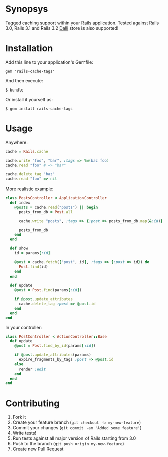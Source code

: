 # Synopsys

Tagged caching support within your Rails application. Tested against Rails 3.0, Rails 3.1 and Rails 3.2
[Dalli](https://github.com/mperham/dalli) store is also supported!

# Installation

Add this line to your application's Gemfile:

    gem 'rails-cache-tags'

And then execute:

    $ bundle

Or install it yourself as:

    $ gem install rails-cache-tags

# Usage

Anywhere:

```ruby
cache = Rails.cache

cache.write "foo", "bar", :tags => %w(baz foo)
cache.read "foo" # => "bar"

cache.delete_tag "baz"
cache.read "foo" => nil
```

More realistic example:
```ruby
class PostsController < ApplicationController
  def index
    @posts = cache.read("posts") || begin
      posts_from_db = Post.all

      cache.write "posts", :tags => {:post => posts_from_db.map(&:id)}

      posts_from_db
    end
  end

  def show
    id = params[:id]

    @post = cache.fetch(["post", id], :tags => {:post => id}) do
      Post.find(id)
    end
  end

  def update
    @post = Post.find(params[:id])

    if @post.update_attributes
      cache.delete_tag :post => @post.id
    end
  end
end
```

In your controller:
```ruby
class PostController < ActionController::Base
  def update
    @post = Post.find_by_id(params[:id])

    if @post.update_attributes(params)
      expire_fragments_by_tags :post => @post.id
    else
      render :edit
    end
  end
end
```

# Contributing

1. Fork it
2. Create your feature branch (`git checkout -b my-new-feature`)
3. Commit your changes (`git commit -am 'Added some feature'`)
4. Write tests!
5. Run tests against all major version of Rails starting from 3.0
6. Push to the branch (`git push origin my-new-feature`)
7. Create new Pull Request